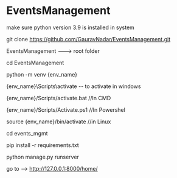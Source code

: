 # EventsManagement

make sure python version 3.9 is installed in system

git clone https://github.com/GauravNadar/EventsManagement.git

EventsManagement  ---> root folder

cd EventsManagement

python -m venv {env_name} 

{env_name}\Scripts\activate -- to activate in windows

{env_name}/Scripts/activate.bat //In CMD
 
{env_name}/Scripts/Activate.ps1 //In Powershel

source {env_name}/bin/activate //in Linux

cd events_mgmt

pip install -r requirements.txt

python manage.py runserver

go to --> http://127.0.0.1:8000/home/

